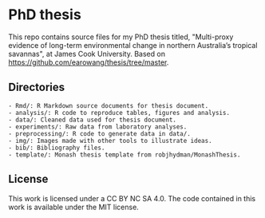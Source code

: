 # PhD thesis

This repo contains source files for my PhD thesis titled, "Multi-proxy evidence of long-term environmental change in northern Australia’s tropical savannas", at James Cook University. Based on https://github.com/earowang/thesis/tree/master.

## Directories

    - Rmd/: R Markdown source documents for thesis document.
    - analysis/: R code to reproduce tables, figures and analysis.
    - data/: Cleaned data used for thesis document.
    - experiments/: Raw data from laboratory analyses.
    - preprocessing/: R code to generate data in data/.
    - img/: Images made with other tools to illustrate ideas.
    - bib/: Bibliography files.
    - template/: Monash thesis template from robjhydman/MonashThesis.

## License

This work is licensed under a CC BY NC SA 4.0. The code contained in this work is available under the MIT license.
